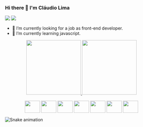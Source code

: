### Hi there 👋 I'm Cláudio Lima

<div>
<a href="mailto:claudio.lima.santos@gmail.com"> <img src="https://img.shields.io/badge/Gmail-D14836?style=for-the-badge&logo=gmail&logoColor=white"target="balnkl"></a>
<a href="https://www.linkedin.com/claudio-lima-santos-b2641421/"> <img src="https://img.shields.io/badge/LinkedIn-0077B5?style=for-the-badge&logo=linkedin&logoColor=white"target="balnkl"></a>
</div>

- 🔭 I’m currently looking for a job as front-end developer.
- 🌱 I’m currently learning javascript.

<div align="center" dir="auto">
  <a href="https://github.com/claudiolima6">
  <img height="180em" src="https://github-readme-stats.vercel.app/api?username=claudiolima6&amp;show_icons=true&amp;theme=dracula&amp;include_all_commits=true&amp;count_private=true" style="max-width: 100%;">
  <img height="180em" src="https://github-readme-stats.vercel.app/api/top-langs/?username=claudiolima6&amp;layout=compact&amp;langs_count=7&amp;theme=dracula" style="max-width: 100%;">
</a></div>

<div style="display: iniline_block" align="center"><br>
<img align="center" height="40" width="50" src="https://cdn.jsdelivr.net/gh/devicons/devicon/icons/html5/html5-original.svg" />
<img align="center" height="40" width="50" src="https://cdn.jsdelivr.net/gh/devicons/devicon/icons/css3/css3-original.svg" />
<img align="center" height="40" width="50" src="https://cdn.jsdelivr.net/gh/devicons/devicon/icons/javascript/javascript-original.svg" />
<img align="center" height="40" width="50" src="https://cdn.jsdelivr.net/gh/devicons/devicon/icons/bootstrap/bootstrap-original-wordmark.svg" />
<img align="center" height="40" width="50" src="https://cdn.jsdelivr.net/gh/devicons/devicon/icons/jquery/jquery-plain-wordmark.svg" />
<img align="center" height="40" width="50" src="https://cdn.jsdelivr.net/gh/devicons/devicon/icons/angularjs/angularjs-plain.svg" />
<img align="center" height="40" width="50" src="https://cdn.jsdelivr.net/gh/devicons/devicon/icons/react/react-original-wordmark.svg" />
</div>

![Snake animation](https://github.com/claudiolima6/claudiolima6/blob/output/github-contribuiton-grid-snake.svg)
